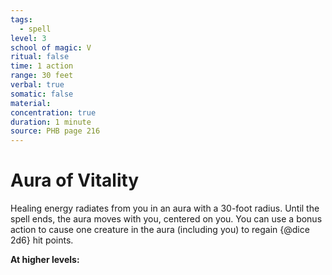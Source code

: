 ```yaml
---
tags:
  - spell
level: 3
school of magic: V
ritual: false
time: 1 action
range: 30 feet
verbal: true
somatic: false
material: 
concentration: true
duration: 1 minute
source: PHB page 216
---
```

# Aura of Vitality
Healing energy radiates from you in an aura with a 30-foot radius. Until the spell ends, the aura moves with you, centered on you. You can use a bonus action to cause one creature in the aura (including you) to regain {@dice 2d6} hit points.

**At higher levels:** 